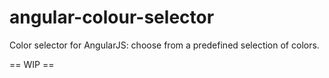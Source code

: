 # angular-colour-selector
Color selector for AngularJS: choose from a predefined selection of colors.

== WIP ==
